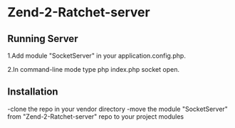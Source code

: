 Zend-2-Ratchet-server
=======================


Running Server 
---------------------------

1.Add module "SocketServer" in your application.config.php.

2.In command-line mode  type php  index.php socket open.




Installation 
---------------------------
-clone the repo in your vendor directory
-move the module "SocketServer" from "Zend-2-Ratchet-server" repo to your project modules

